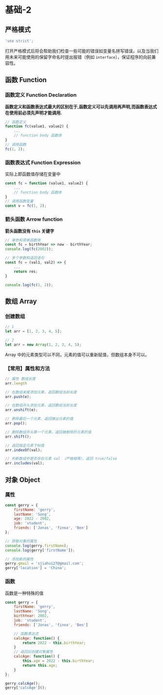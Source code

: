 <!--
 * @Author: _krill
 * @Date: 2022-07-13 14:23:04
 * @LastEditTime: 2022-07-17 19:10:34
 * @Description: 
-->

# 基础-2

## 严格模式

```js
'use strict';
```

打开严格模式后将会帮助我们检查一些可能的错误如变量名拼写错误，以及当我们用未来可能使用的保留字命名时提出报错（例如 `interface`），保证程序的向前兼容性。

## 函数 Function

### 函数定义 Function Declaration

**函数定义和函数表达式最大的区别在于,函数定义可以先调用再声明,而函数表达式在使用前必须先声明才能调用.**

```js
// 函数定义
function fc(value1, value2) {
    ...
    // function body 函数体
}
// 调用函数
fc(1, 2);
```

### 函数表达式 Function Expression

实际上即函数值存储在变量中

```js
const fc = function (value1, value2) {
    ...
    // function body 函数体
}
// 调用函数变量
const v = fc(1, 2);
```

### 箭头函数 Arrow function

**箭头函数没有 `this` 关键字**

```js
// 单参和简单函数体
const fc = birthYear => now - birthYear;
console.log(fc(2002));

// 多个参数和返回语句
const fc = (val1, val2) => {
    ...
    return res;
}

console.log(fc(1, 2));
```

## 数组 Array

### 创建数组
```js
// 1
let arr = [1, 2, 3, 4, 5];

// 2
let arr = new Array(1, 2, 3, 4, 5);
```
Array 中的元素类型可以不同，元素的值可以重新赋值，但数组本身不可以。

### 【常用】属性和方法

```js
// 属性 数组长度
arr.length

// 在数组末尾添加元素，返回数组当前长度
arr.push(e);

// 在数组开头添加元素，返回数组当前长度
arr.unshift(e);

// 删除最后一个元素，返回弹出元素的值
arr.pop();

// 删除数组开头第一个元素，返回被删除的元素的值
arr.shift();

// 返回指定元素下标值
arr.indexOf(val);

// 判断数组中是否存在元素 val （严格相等），返回 true/false
arr.includes(val);
```

## 对象 Object

### 属性
```js
const gerry = {
    firstName: 'gerry',
    lastName: 'Song',
    age: 2022 - 2002,
    job: 'student',
    friends: ['Jonas', 'finoa', 'Ben']  
};

// 获取对象的属性
console.log(gerry.firstName);
console.log(gerry['firstName']);

// 添加新的属性
gerry.gmail = 'sjiahui27@gmail.com';
gerry['location'] = 'China';
```

### 函数

函数是一种特殊的值

```js
const gerry = {
    firstName: 'gerry',
    lastName: 'Song',
    birthYear: 2002,
    job: 'student',
    friends: ['Jonas', 'finoa', 'Ben']  

    // 函数表达式
    calcAge: function() {
        return 2022 - this.birthYear;
    }
    // 返回后创建对象属性
    calcAge: function() {
        this.age = 2022 - this.birthYear;
        return this.age;
    }
};

gerry.calcAge();
gerry['calcAge']();

```